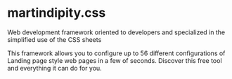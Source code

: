 # martindipity.css
Web development framework oriented to developers and specialized in the simplified use of the CSS sheets

This framework allows you to configure up to 56 different configurations of Landing page style web pages in a few of seconds. Discover this free tool and everything it can do for you.
